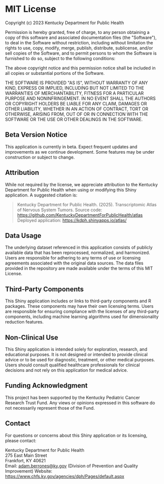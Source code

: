 # MIT License

Copyright (c) 2023 Kentucky Department for Public Health

Permission is hereby granted, free of charge, to any person obtaining a copy
of this software and associated documentation files (the "Software"), to deal
in the Software without restriction, including without limitation the rights
to use, copy, modify, merge, publish, distribute, sublicense, and/or sell
copies of the Software, and to permit persons to whom the Software is
furnished to do so, subject to the following conditions:

The above copyright notice and this permission notice shall be included in all
copies or substantial portions of the Software.

THE SOFTWARE IS PROVIDED "AS IS", WITHOUT WARRANTY OF ANY KIND, EXPRESS OR
IMPLIED, INCLUDING BUT NOT LIMITED TO THE WARRANTIES OF MERCHANTABILITY,
FITNESS FOR A PARTICULAR PURPOSE AND NONINFRINGEMENT. IN NO EVENT SHALL THE
AUTHORS OR COPYRIGHT HOLDERS BE LIABLE FOR ANY CLAIM, DAMAGES OR OTHER
LIABILITY, WHETHER IN AN ACTION OF CONTRACT, TORT OR OTHERWISE, ARISING FROM,
OUT OF OR IN CONNECTION WITH THE SOFTWARE OR THE USE OR OTHER DEALINGS IN THE
SOFTWARE.

## Beta Version Notice

This application is currently in beta. Expect frequent updates and improvements as we continue development. Some features may be under construction or subject to change.

## Attribution

While not required by the license, we appreciate attribution to the Kentucky Department for Public Health when using or modifying this Shiny application. A suggested citation is:

> Kentucky Department for Public Health. (2025). Transcriptomic Atlas of Nervous System Tumors.
> Source code: https://github.com/KentuckyDepartmentForPublicHealth/atlas
> Deployed application: https://kdph.shinyapps.io/atlas/

## Data Usage

The underlying dataset referenced in this application consists of publicly available data that has been reprocessed, normalized, and harmonized. Users are responsible for adhering to any terms of use or licensing agreements associated with the original data sources. The data files provided in the repository are made available under the terms of this MIT License.

## Third-Party Components

This Shiny application includes or links to third-party components and R packages. These components may have their own licensing terms. Users are responsible for ensuring compliance with the licenses of any third-party components, including machine learning algorithms used for dimensionality reduction features.

## Non-Clinical Use

This Shiny application is intended solely for exploration, research, and educational purposes. It is not designed or intended to provide clinical advice or to be used for diagnostic, treatment, or other medical purposes. Users should consult qualified healthcare professionals for clinical decisions and not rely on this application for medical advice.

## Funding Acknowledgment

This project has been supported by the Kentucky Pediatric Cancer Research Trust Fund. Any views or opinions expressed in this software do not necessarily represent those of the Fund.

## Contact

For questions or concerns about this Shiny application or its licensing, please contact:

Kentucky Department for Public Health  
275 East Main Street  
Frankfort, KY 40621  
Email: adam.berrones@ky.gov (Division of Prevention and Quality Improvement)
Website: https://www.chfs.ky.gov/agencies/dph/Pages/default.aspx